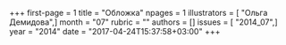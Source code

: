 +++
first-page = 1
title = "Обложка"
npages = 1
illustrators = [ "Ольга Демидова",]
month = "07"
rubric = ""
authors = []
issues = [ "2014_07",]
year = "2014"
date = "2017-04-24T15:37:58+03:00"
+++
